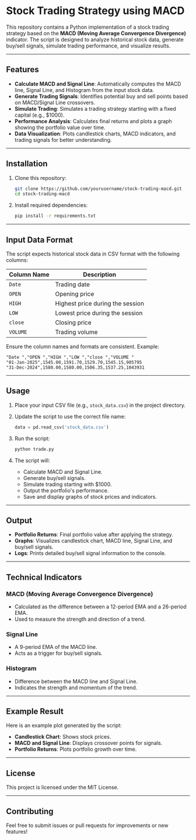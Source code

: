 # Stock Trading Strategy using MACD

This repository contains a Python implementation of a stock trading strategy based on the **MACD (Moving Average Convergence Divergence)** indicator. The script is designed to analyze historical stock data, generate buy/sell signals, simulate trading performance, and visualize results.

---

## Features

- **Calculate MACD and Signal Line**: Automatically computes the MACD line, Signal Line, and Histogram from the input stock data.
- **Generate Trading Signals**: Identifies potential buy and sell points based on MACD/Signal Line crossovers.
- **Simulate Trading**: Simulates a trading strategy starting with a fixed capital (e.g., $1000).
- **Performance Analysis**: Calculates final returns and plots a graph showing the portfolio value over time.
- **Data Visualization**: Plots candlestick charts, MACD indicators, and trading signals for better understanding.

---

## Installation

1. Clone this repository:
   ```bash
   git clone https://github.com/yourusername/stock-trading-macd.git
   cd stock-trading-macd
   ```

2. Install required dependencies:
   ```bash
   pip install -r requirements.txt
   ```

---

## Input Data Format

The script expects historical stock data in CSV format with the following columns:

| Column Name     | Description                       |
|-----------------|-----------------------------------|
| `Date`          | Trading date                     |
| `OPEN `         | Opening price                    |
| `HIGH `         | Highest price during the session |
| `LOW `          | Lowest price during the session  |
| `close `        | Closing price                   |
| `VOLUME `       | Trading volume                  |

Ensure the column names and formats are consistent. Example:

```csv
"Date ","OPEN ","HIGH ","LOW ","close ","VOLUME "
"01-Jan-2025",1545.00,1591.70,1529.70,1545.15,905795
"31-Dec-2024",1580.00,1580.00,1506.35,1537.25,1043931
```

---

## Usage

1. Place your input CSV file (e.g., `stock_data.csv`) in the project directory.

2. Update the script to use the correct file name:
   ```python
   data = pd.read_csv('stock_data.csv')
   ```

3. Run the script:
   ```bash
   python trade.py
   ```

4. The script will:
   - Calculate MACD and Signal Line.
   - Generate buy/sell signals.
   - Simulate trading starting with $1000.
   - Output the portfolio's performance.
   - Save and display graphs of stock prices and indicators.

---

## Output

- **Portfolio Returns**: Final portfolio value after applying the strategy.
- **Graphs**: Visualizes candlestick chart, MACD line, Signal Line, and buy/sell signals.
- **Logs**: Prints detailed buy/sell signal information to the console.

---

## Technical Indicators

### MACD (Moving Average Convergence Divergence)
- Calculated as the difference between a 12-period EMA and a 26-period EMA.
- Used to measure the strength and direction of a trend.

### Signal Line
- A 9-period EMA of the MACD line.
- Acts as a trigger for buy/sell signals.

### Histogram
- Difference between the MACD line and Signal Line.
- Indicates the strength and momentum of the trend.

---

## Example Result

Here is an example plot generated by the script:

- **Candlestick Chart**: Shows stock prices.
- **MACD and Signal Line**: Displays crossover points for signals.
- **Portfolio Returns**: Plots portfolio growth over time.

---

## License

This project is licensed under the MIT License.

---

## Contributing

Feel free to submit issues or pull requests for improvements or new features!
